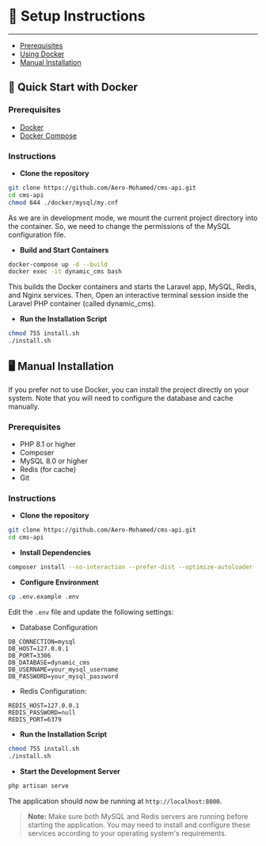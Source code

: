 
# 🚀 Setup Instructions
---

- [Prerequisites](#Prerequisites)
- [Using Docker](#Instructions)
- [Manual Installation](#ManualInstallation)

## 🚢 Quick Start with Docker

<a name="Prerequisites"></a>
### Prerequisites
- [Docker](https://www.docker.com/get-started)
- [Docker Compose](https://docs.docker.com/compose/)

<a name="Instructions"></a>
### Instructions
- **Clone the repository**
```bash
git clone https://github.com/Aero-Mohamed/cms-api.git
cd cms-api
chmod 644 ./docker/mysql/my.cnf
```
As we are in development mode, we mount the current project directory into the container.
So, we need to change the permissions of the MySQL configuration file.

- **Build and Start Containers**
```bash
docker-compose up -d --build
docker exec -it dynamic_cms bash
```
This builds the Docker containers and starts the Laravel app, MySQL, Redis, and Nginx services.
Then, Open an interactive terminal session inside the Laravel PHP container (called dynamic_cms).

- **Run the Installation Script**
```bash
chmod 755 install.sh
./install.sh
```

## 🖥️ Manual Installation <a name="ManualInstallation"></a>

If you prefer not to use Docker, you can install the project directly on your system. Note that you will need to configure the database and cache manually.

### Prerequisites
- PHP 8.1 or higher
- Composer
- MySQL 8.0 or higher
- Redis (for cache)
- Git

### Instructions

- **Clone the repository**
```bash
git clone https://github.com/Aero-Mohamed/cms-api.git
cd cms-api
```

- **Install Dependencies**
```bash
composer install --no-interaction --prefer-dist --optimize-autoloader
```

- **Configure Environment**
```bash
cp .env.example .env
```
Edit the `.env` file and update the following settings:

- Database Configuration
```dotenv
DB_CONNECTION=mysql
DB_HOST=127.0.0.1
DB_PORT=3306
DB_DATABASE=dynamic_cms
DB_USERNAME=your_mysql_username
DB_PASSWORD=your_mysql_password
```

- Redis Configuration:
```dotenv
REDIS_HOST=127.0.0.1
REDIS_PASSWORD=null
REDIS_PORT=6379
```

- **Run the Installation Script**
```bash
chmod 755 install.sh
./install.sh
```

- **Start the Development Server**
```bash
php artisan serve
```

The application should now be running at `http://localhost:8000`.

> **Note:** Make sure both MySQL and Redis servers are running before starting the application. You may need to install and configure these services according to your operating system's requirements.
